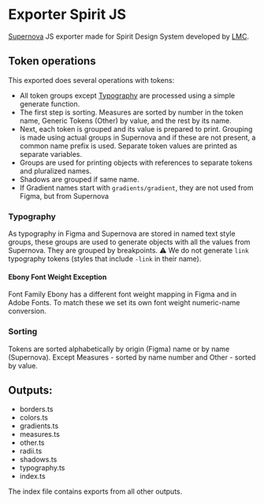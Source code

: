 # Exporter Spirit JS

[Supernova][supernova-studio] JS exporter made for Spirit Design System developed by [LMC][lmc].

## Token operations

This exported does several operations with tokens:

- All token groups except [Typography](#typography) are processed using a simple generate function.
- The first step is sorting. Measures are sorted by number in the token name, Generic Tokens (Other) by value, and the rest by its name.
- Next, each token is grouped and its value is prepared to print. Grouping is made using actual groups in Supernova and if these are not present, a common name prefix is used. Separate token values are printed as separate variables.
- Groups are used for printing objects with references to separate tokens and pluralized names.
- Shadows are grouped if same name.
- If Gradient names start with `gradients/gradient`, they are not used from Figma, but from Supernova

### Typography

As typography in Figma and Supernova are stored in named text style groups, these groups are used to generate objects with all the values from Supernova. They are grouped by breakpoints.
⚠️ We do not generate `link` typography tokens (styles that include `-link` in their name).

#### Ebony Font Weight Exception

Font Family Ebony has a different font weight mapping in Figma and in Adobe Fonts. To match these we set its own font weight numeric-name conversion.

### Sorting

Tokens are sorted alphabetically by origin (Figma) name or by name (Supernova). Except Measures - sorted by name number and Other - sorted by value.

## Outputs:

- borders.ts
- colors.ts
- gradients.ts
- measures.ts
- other.ts
- radii.ts
- shadows.ts
- typography.ts
- index.ts

The index file contains exports from all other outputs.

[supernova-studio]: https://github.com/Supernova-Studio
[lmc]: https://github.com/lmc-eu
